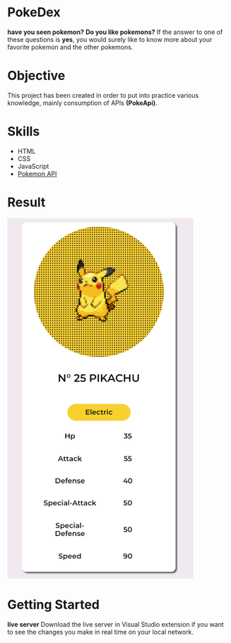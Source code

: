 # PokeDex
__have you seen pokemon?__ __Do you like pokemons?__
If the answer to one of these questions is **yes**, you would surely like to know more about your favorite pokemon and the other pokemons.
# Objective
This project has been created in order to put into practice various knowledge, mainly consumption of APIs __(PokeApi)__.
# Skills
   * HTML
   * CSS
   * JavaScript
   * [Pokemon API](https://pokeapi.co)
# Result
!["Poke Card  Pikachu"](https://github.com/So-Sori/PokeDex/blob/main/IMG/cardpikachu.png?raw=true)
# Getting Started
**live server**
Download the live server in Visual Studio extension if you want to see the changes you make in real time on your local network.
